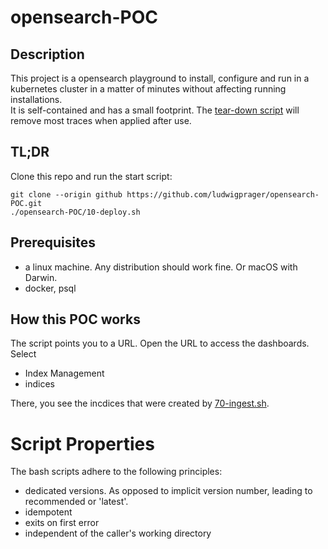 # opensearch-POC

## Description

This project is a opensearch playground to install, configure and run in a kubernetes cluster 
in a matter of minutes without affecting running installations.  
It is self-contained and has a small footprint. The [tear-down script](./90-teardown.sh) will
remove most traces when applied after use.

## TL;DR
Clone this repo and run the start script:

```
git clone --origin github https://github.com/ludwigprager/opensearch-POC.git
./opensearch-POC/10-deploy.sh
```


## Prerequisites
- a linux machine. Any distribution should work fine. Or macOS with Darwin.   
- docker, psql

## How this POC works

The script points you to a URL. Open the URL to access the dashboards.  
Select
- Index Management
- indices  

There, you see the incdices that were created by [70-ingest.sh](./70-ingest.sh).

# Script Properties

The bash scripts adhere to the following principles:
- dedicated versions. As opposed to implicit version number, leading to recommended or 'latest'.
- idempotent
- exits on first error
- independent of the caller's working directory
